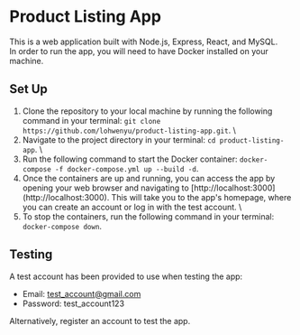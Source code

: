 # Product Listing App

This is a web application built with Node.js, Express, React, and MySQL. \
In order to run the app, you will need to have Docker installed on your machine.

## Set Up

1. Clone the repository to your local machine by running the following command in your terminal: `git clone https://github.com/lohwenyu/product-listing-app.git`. \
2. Navigate to the project directory in your terminal: `cd product-listing-app`. \
3. Run the following command to start the Docker container: `docker-compose -f docker-compose.yml up --build -d`.
4. Once the containers are up and running, you can access the app by opening your web browser and navigating to [http://localhost:3000] (http://localhost:3000). This will take you to the app's homepage, where you can create an account or log in with the test account. \
5. To stop the containers, run the following command in your terminal: `docker-compose down`.

## Testing

A test account has been provided to use when testing the app:

* Email: test_account@gmail.com
* Password: test_account123

Alternatively, register an account to test the app.